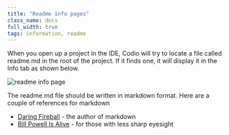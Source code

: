 ```yaml
---
title: "Readme info pages"
class_name: docs
full_width: true
tags: information, readme
---
```


When you open up a project in the IDE, Codio will try to locate a file called readme.md in the root of the project. If it finds one, it will display it in the Info tab as shown below.

![readme info page](/img/docs/readme-md.png)

The readme.md file should be written in markdown format. Here are a couple of references for markdown

- [Daring Fireball](http://daringfireball.net/projects/markdown/basics) - the author of markdown
- [Bill Powell Is Alive](http://billpowellisalive.com/blog/markdown-syntax) - for those with less sharp eyesight

